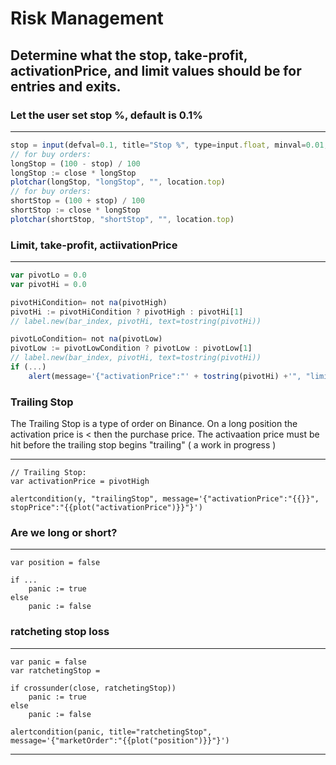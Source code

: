 # Risk Management
## Determine what the stop, take-profit, activationPrice, and limit values should be for entries and exits.

### Let the user set stop %, default is 0.1%
---
```javascript
stop = input(defval=0.1, title="Stop %", type=input.float, minval=0.01, maxval=100, step=0.01)
// for buy orders:
longStop = (100 - stop) / 100
longStop := close * longStop
plotchar(longStop, "longStop", "", location.top)
// for buy orders:
shortStop = (100 + stop) / 100
shortStop := close * longStop
plotchar(shortStop, "shortStop", "", location.top)
```
### Limit, take-profit, actiivationPrice
---
```javascript
var pivotLo = 0.0
var pivotHi = 0.0

pivotHiCondition= not na(pivotHigh)
pivotHi := pivotHiCondition ? pivotHigh : pivotHi[1]
// label.new(bar_index, pivotHi, text=tostring(pivotHi))

pivotLoCondition= not na(pivotLow)
pivotLow := pivotLowCondition ? pivotLow : pivotLow[1]
// label.new(bar_index, pivotHi, text=tostring(pivotHi))
if (...)
    alert(message='{"activationPrice":"' + tostring(pivotHi) +'", "limit":"' + tostring(pivotLo) +'"}')
```

### Trailing Stop
The Trailing Stop is a type of order on Binance. On a long position the activation price is < then the purchase price. The activaation price must be hit before the trailing stop begins "trailing"
( a work in progress )

---
```
// Trailing Stop:
var activationPrice = pivotHigh

alertcondition(y, "trailingStop", message='{"activationPrice":"{{}}", stopPrice":"{{plot("activationPrice")}}"}')
```
### Are we long or short?
---
```
var position = false

if ...
    panic := true
else
    panic := false
```
### ratcheting stop loss
---
```
var panic = false
var ratchetingStop = 

if crossunder(close, ratchetingStop))
    panic := true
else
    panic := false

alertcondition(panic, title="ratchetingStop", message='{"marketOrder":"{{plot("position")}}"}')
```



---
```

```
